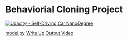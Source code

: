 # Behaviorial Cloning Project

[![Udacity - Self-Driving Car NanoDegree](https://s3.amazonaws.com/udacity-sdc/github/shield-carnd.svg)](http://www.udacity.com/drive)

[model.py](model.py)
[Write Up](writeup.md)
[Output Video](video.mp4)

